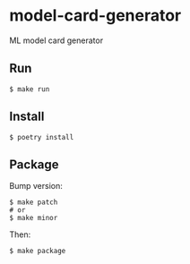 # model-card-generator
ML model card generator

## Run 
```shell
$ make run
```

## Install
```shell
$ poetry install
```

## Package
Bump version:
```shell
$ make patch
# or
$ make minor
```

Then:
```shell
$ make package
```